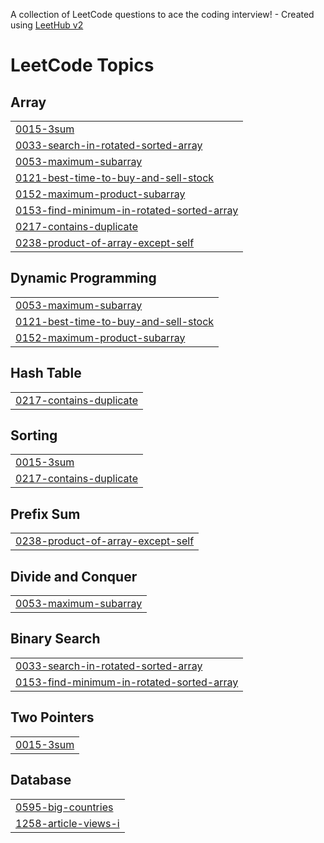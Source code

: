 A collection of LeetCode questions to ace the coding interview! - Created using [LeetHub v2](https://github.com/arunbhardwaj/LeetHub-2.0)
<!---LeetCode Topics Start-->
# LeetCode Topics
## Array
|  |
| ------- |
| [0015-3sum](https://github.com/priyangamary/Leetcode-Solutions/tree/master/0015-3sum) |
| [0033-search-in-rotated-sorted-array](https://github.com/priyangamary/Leetcode-Solutions/tree/master/0033-search-in-rotated-sorted-array) |
| [0053-maximum-subarray](https://github.com/priyangamary/Leetcode-Solutions/tree/master/0053-maximum-subarray) |
| [0121-best-time-to-buy-and-sell-stock](https://github.com/priyangamary/Leetcode-Solutions/tree/master/0121-best-time-to-buy-and-sell-stock) |
| [0152-maximum-product-subarray](https://github.com/priyangamary/Leetcode-Solutions/tree/master/0152-maximum-product-subarray) |
| [0153-find-minimum-in-rotated-sorted-array](https://github.com/priyangamary/Leetcode-Solutions/tree/master/0153-find-minimum-in-rotated-sorted-array) |
| [0217-contains-duplicate](https://github.com/priyangamary/Leetcode-Solutions/tree/master/0217-contains-duplicate) |
| [0238-product-of-array-except-self](https://github.com/priyangamary/Leetcode-Solutions/tree/master/0238-product-of-array-except-self) |
## Dynamic Programming
|  |
| ------- |
| [0053-maximum-subarray](https://github.com/priyangamary/Leetcode-Solutions/tree/master/0053-maximum-subarray) |
| [0121-best-time-to-buy-and-sell-stock](https://github.com/priyangamary/Leetcode-Solutions/tree/master/0121-best-time-to-buy-and-sell-stock) |
| [0152-maximum-product-subarray](https://github.com/priyangamary/Leetcode-Solutions/tree/master/0152-maximum-product-subarray) |
## Hash Table
|  |
| ------- |
| [0217-contains-duplicate](https://github.com/priyangamary/Leetcode-Solutions/tree/master/0217-contains-duplicate) |
## Sorting
|  |
| ------- |
| [0015-3sum](https://github.com/priyangamary/Leetcode-Solutions/tree/master/0015-3sum) |
| [0217-contains-duplicate](https://github.com/priyangamary/Leetcode-Solutions/tree/master/0217-contains-duplicate) |
## Prefix Sum
|  |
| ------- |
| [0238-product-of-array-except-self](https://github.com/priyangamary/Leetcode-Solutions/tree/master/0238-product-of-array-except-self) |
## Divide and Conquer
|  |
| ------- |
| [0053-maximum-subarray](https://github.com/priyangamary/Leetcode-Solutions/tree/master/0053-maximum-subarray) |
## Binary Search
|  |
| ------- |
| [0033-search-in-rotated-sorted-array](https://github.com/priyangamary/Leetcode-Solutions/tree/master/0033-search-in-rotated-sorted-array) |
| [0153-find-minimum-in-rotated-sorted-array](https://github.com/priyangamary/Leetcode-Solutions/tree/master/0153-find-minimum-in-rotated-sorted-array) |
## Two Pointers
|  |
| ------- |
| [0015-3sum](https://github.com/priyangamary/Leetcode-Solutions/tree/master/0015-3sum) |
## Database
|  |
| ------- |
| [0595-big-countries](https://github.com/priyangamary/Leetcode-Solutions/tree/master/0595-big-countries) |
| [1258-article-views-i](https://github.com/priyangamary/Leetcode-Solutions/tree/master/1258-article-views-i) |
<!---LeetCode Topics End-->